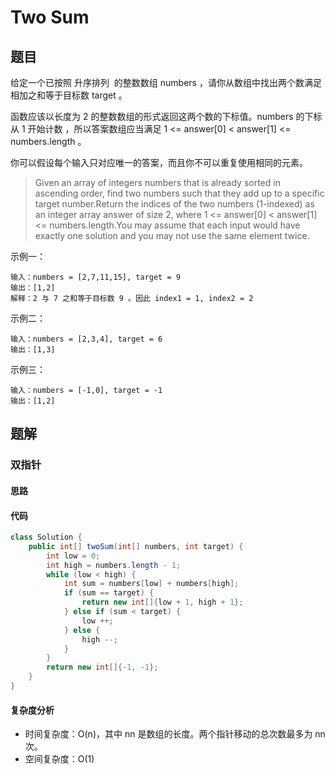 
# Two Sum

## 题目
给定一个已按照 升序排列  的整数数组 numbers ，请你从数组中找出两个数满足相加之和等于目标数 target 。

函数应该以长度为 2 的整数数组的形式返回这两个数的下标值。numbers 的下标 从 1 开始计数 ，所以答案数组应当满足 1 <= answer[0] < answer[1] <= numbers.length 。

你可以假设每个输入只对应唯一的答案，而且你不可以重复使用相同的元素。

> Given an array of integers numbers that is already sorted in ascending order, find two numbers such that they add up to a specific target number.Return the indices of the two numbers (1-indexed) as an integer array answer of size 2, where 1 <= answer[0] < answer[1] <= numbers.length.You may assume that each input would have exactly one solution and you may not use the same element twice.

示例一：
```
输入：numbers = [2,7,11,15], target = 9
输出：[1,2]
解释：2 与 7 之和等于目标数 9 。因此 index1 = 1, index2 = 2 
```

示例二：
```
输入：numbers = [2,3,4], target = 6
输出：[1,3]
```

示例三：
```
输入：numbers = [-1,0], target = -1
输出：[1,2]
```

## 题解

### 双指针

#### 思路



#### 代码

```java
class Solution {
    public int[] twoSum(int[] numbers, int target) {
        int low = 0;
        int high = numbers.length - 1;
        while (low < high) {
            int sum = numbers[low] + numbers[high];
            if (sum == target) {
                return new int[]{low + 1, high + 1};
            } else if (sum < target) {
                low ++;
            } else {
                high --;
            }
        }
        return new int[]{-1, -1};
    }
}
```

#### 复杂度分析
- 时间复杂度：O(n)，其中 nn 是数组的长度。两个指针移动的总次数最多为 nn 次。
- 空间复杂度：O(1)